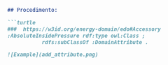 ```markdown
## Procedimento:

```turtle
###  https://w3id.org/energy-domain/edo#Accessory
:AbsoluteInsidePressure rdf:type owl:Class ;
           rdfs:subClassOf :DomainAttribute .

![Example](add_attribute.png)